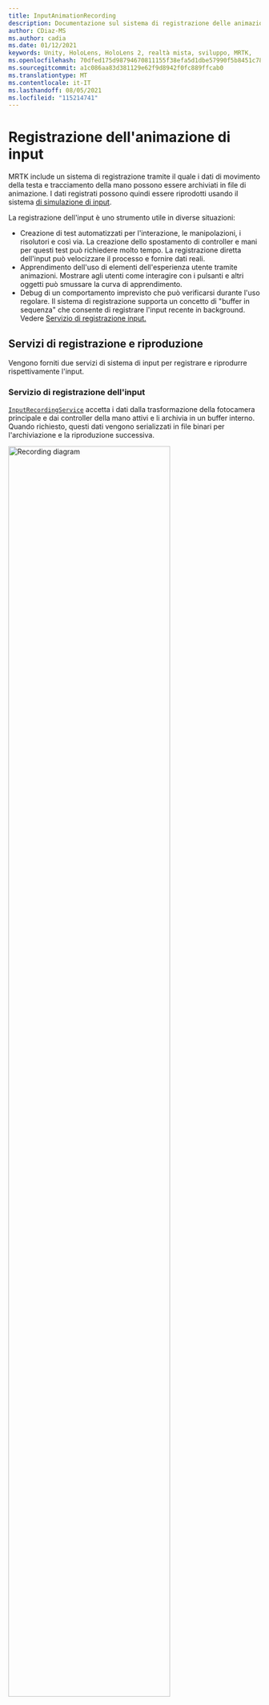```yaml
---
title: InputAnimationRecording
description: Documentazione sul sistema di registrazione delle animazioni di input in MRTK
author: CDiaz-MS
ms.author: cadia
ms.date: 01/12/2021
keywords: Unity, HoloLens, HoloLens 2, realtà mista, sviluppo, MRTK,
ms.openlocfilehash: 70dfed175d98794670811155f38efa5d1dbe57990f5b8451c783b97d03544109
ms.sourcegitcommit: a1c086aa83d381129e62f9d8942f0fc889ffcab0
ms.translationtype: MT
ms.contentlocale: it-IT
ms.lasthandoff: 08/05/2021
ms.locfileid: "115214741"
---
```

# <a name="input-animation-recording"></a>Registrazione dell'animazione di input

MRTK include un sistema di registrazione tramite il quale i dati di movimento della testa e tracciamento della mano possono essere archiviati in file di animazione. I dati registrati possono quindi essere riprodotti usando il sistema [di simulazione di input](input-simulation-service.md).

La registrazione dell'input è uno strumento utile in diverse situazioni:

* Creazione di test automatizzati per l'interazione, le manipolazioni, i risolutori e così via. La creazione dello spostamento di controller e mani per questi test può richiedere molto tempo. La registrazione diretta dell'input può velocizzare il processo e fornire dati reali.
* Apprendimento dell'uso di elementi dell'esperienza utente tramite animazioni.
  Mostrare agli utenti come interagire con i pulsanti e altri oggetti può smussare la curva di apprendimento.
* Debug di un comportamento imprevisto che può verificarsi durante l'uso regolare.
  Il sistema di registrazione supporta un concetto di "buffer in sequenza" che consente di registrare l'input recente in background.
  Vedere [Servizio di registrazione input.](#input-recording-service)

## <a name="recording-and-playback-services"></a>Servizi di registrazione e riproduzione

Vengono forniti due servizi di sistema di input per registrare e riprodurre rispettivamente l'input.

### <a name="input-recording-service"></a>Servizio di registrazione dell'input

[`InputRecordingService`](xref:Microsoft.MixedReality.Toolkit.Input.InputRecordingService) accetta i dati dalla trasformazione della fotocamera principale e dai controller della mano attivi e li archivia in un buffer interno. Quando richiesto, questi dati vengono serializzati in file binari per l'archiviazione e la riproduzione successiva.

<a target="_blank" href="../images/input-simulation/MRTK_InputAnimation_RecordingDiagram.png">
  <img src="../images/input-simulation/MRTK_InputAnimation_RecordingDiagram.png" title="Animazione di input di registrazione" width="80%" alt="Recording diagram" class="center" />
</a>

Per avviare la registrazione dell'input, chiamare [`StartRecording`](xref:Microsoft.MixedReality.Toolkit.Input.IMixedRealityInputRecordingService.StartRecording) la funzione . [`StopRecording`](xref:Microsoft.MixedReality.Toolkit.Input.IMixedRealityInputRecordingService.StopRecording) sospende la registrazione , ma non elimina i dati registrati fino a questo momento, usare [`DiscardRecordedInput`](xref:Microsoft.MixedReality.Toolkit.Input.IMixedRealityInputRecordingService.DiscardRecordedInput) per eseguire questa operazione, se necessario.

Per impostazione predefinita, le dimensioni del buffer di registrazione sono limitate a 30 secondi. In questo modo il servizio di registrazione può continuare a registrare in background senza accumulare troppi dati e quindi salvare gli ultimi 30 secondi quando necessario. L'intervallo di tempo può essere modificato usando la [`RecordingBufferTimeLimit`](xref:Microsoft.MixedReality.Toolkit.Input.IMixedRealityInputRecordingService.RecordingBufferTimeLimit) proprietà oppure la registrazione può essere illimitata usando l'opzione [`UseBufferTimeLimit`](xref:Microsoft.MixedReality.Toolkit.Input.IMixedRealityInputRecordingService.UseBufferTimeLimit) .

I dati nel buffer di registrazione possono essere salvati in un file binario usando la [funzione SaveInputAnimation.](xref:Microsoft.MixedReality.Toolkit.Input.IMixedRealityInputRecordingService.SaveInputAnimation*)

Per informazioni dettagliate sul formato di file binario, vedere [Input Animation File Format Specification](input-animation-file-format.md).

### <a name="input-playback-service"></a>Servizio di riproduzione di input

[`InputPlaybackService`](xref:Microsoft.MixedReality.Toolkit.Input.InputPlaybackService) legge un file binario con i dati di animazione di input e quindi applica questi dati tramite [InputSimulationService](xref:Microsoft.MixedReality.Toolkit.Input.InputSimulationService) per ricreare i movimenti registrati.

<a target="_blank" href="../images/input-simulation/MRTK_InputAnimation_PlaybackDiagram.png">
  <img src="../images/input-simulation/MRTK_InputAnimation_PlaybackDiagram.png" title="Riproduzione dell'animazione di input" width="80%" alt="Play Back diagram" class="center" />
</a>

Per avviare la riproduzione dell'animazione di input, è necessario caricarla da un file usando [la funzione LoadInputAnimation.](xref:Microsoft.MixedReality.Toolkit.Input.IMixedRealityInputPlaybackService.LoadInputAnimation*)

Chiamare [Play,](xref:Microsoft.MixedReality.Toolkit.Input.IMixedRealityInputPlaybackService.Play) [Pause o](xref:Microsoft.MixedReality.Toolkit.Input.IMixedRealityInputPlaybackService.Play)Stop [per](xref:Microsoft.MixedReality.Toolkit.Input.IMixedRealityInputPlaybackService.Stop) controllare la riproduzione dell'animazione.

Il tempo di animazione corrente può anche essere controllato direttamente con la [proprietà LocalTime.](xref:Microsoft.MixedReality.Toolkit.Input.IMixedRealityInputPlaybackService.LocalTime)

> [!WARNING]
> L'esecuzione di cicli o la reimpostazione diretta dell'animazione o dell'impostazione di input tramite lo scrubbing della sequenza temporale possono produrre risultati imprevisti [`LocalTime`](xref:Microsoft.MixedReality.Toolkit.Input.IMixedRealityInputPlaybackService.LocalTime) durante la modifica della scena. Vengono registrati solo i movimenti di input, eventuali modifiche aggiuntive, ad esempio lo spostamento di oggetti o le opzioni di capovolgimento, non verranno reimpostate. Assicurarsi di ricaricare la scena se sono state apportate modifiche irreversibili.

### <a name="editor-tools-for-recording-and-playing-input-animation"></a>Strumenti dell'editor per la registrazione e la riproduzione di animazioni di input

Nell'editor di Unity sono disponibili diversi strumenti per la registrazione e l'analisi dell'animazione di input. È possibile accedere a questi strumenti nella finestra degli strumenti di simulazione [dell'input,](input-simulation-service.md#input-simulation-tools-window)che può essere aperta dal menu _Mixed Reality Toolkit > Utilities > Input Simulation_ (Simulazione input).

> [!NOTE]
> La registrazione e la riproduzione di input funzionano solo durante la modalità di riproduzione.

La finestra di registrazione di input ha due modalità:

* _Registrazione per_ la registrazione dell'input durante la modalità di riproduzione e salvataggio nei file di animazione.

  Quando si attiva il pulsante di registrazione, è abilitato [`InputRecordingService`](xref:Microsoft.MixedReality.Toolkit.Input.InputRecordingService) per registrare l'input.
  Quando si disattiva il pulsante di registrazione, viene visualizzata una selezione di salvataggio file e l'animazione di input registrata viene salvata nella destinazione selezionata.

  Il limite di tempo del buffer può essere modificato anche in questa modalità.

* _Riproduzione per_ il caricamento dei file di animazione e la ricreazione dell'input tramite il sistema di simulazione di input.

  Un'animazione deve essere caricata prima in questa modalità. Dopo la registrazione dell'input in modalità di registrazione, l'animazione risultante viene caricata automaticamente. In alternativa, fare clic sul pulsante "Carica" per selezionare un file di animazione esistente.

  I pulsanti di controllo dell'ora da sinistra a destra sono:

  * _Reimpostare_ l'ora di riproduzione all'inizio dell'animazione.
  * _Riprodurre_ l'animazione in modo continuo nel tempo.
  * _Eseguire un_ passaggio successivo.

  Il dispositivo di scorrimento può essere usato anche per eseguire lo scrubbing della sequenza temporale dell'animazione.

> [!WARNING]
> Il ciclo o la reimpostazione dell'animazione di input o lo scrubbing della sequenza temporale possono produrre risultati imprevisti durante la modifica della scena. Vengono registrati solo i movimenti di input, eventuali modifiche aggiuntive, ad esempio lo spostamento di oggetti o le opzioni di capovolgimento, non verranno reimpostate. Assicurarsi di ricaricare la scena se sono state apportate modifiche irreversibili.
